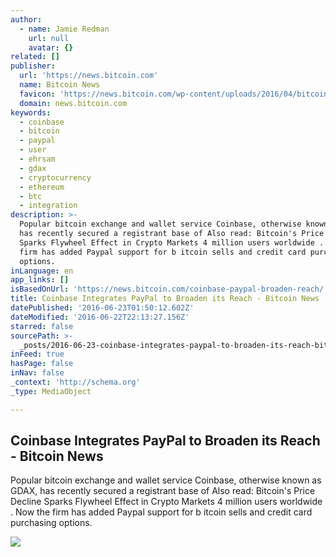 ```yaml
---
author:
  - name: Jamie Redman
    url: null
    avatar: {}
related: []
publisher:
  url: 'https://news.bitcoin.com'
  name: Bitcoin News
  favicon: 'https://news.bitcoin.com/wp-content/uploads/2016/04/bitcoin_fav.png'
  domain: news.bitcoin.com
keywords:
  - coinbase
  - bitcoin
  - paypal
  - user
  - ehrsam
  - gdax
  - cryptocurrency
  - ethereum
  - btc
  - integration
description: >-
  Popular bitcoin exchange and wallet service Coinbase, otherwise known as GDAX,
  has recently secured a registrant base of Also read: Bitcoin's Price Decline
  Sparks Flywheel Effect in Crypto Markets 4 million users worldwide . Now the
  firm has added Paypal support for b itcoin sells and credit card purchasing
  options.
inLanguage: en
app_links: []
isBasedOnUrl: 'https://news.bitcoin.com/coinbase-paypal-broaden-reach/'
title: Coinbase Integrates PayPal to Broaden its Reach - Bitcoin News
datePublished: '2016-06-23T01:50:12.602Z'
dateModified: '2016-06-22T22:13:27.156Z'
starred: false
sourcePath: >-
  _posts/2016-06-23-coinbase-integrates-paypal-to-broaden-its-reach-bitcoin-ne.md
inFeed: true
hasPage: false
inNav: false
_context: 'http://schema.org'
_type: MediaObject

---
```

<article style=""><h1>Coinbase Integrates PayPal to Broaden its Reach - Bitcoin News</h1><p>Popular bitcoin exchange and wallet service Coinbase, otherwise known as GDAX, has recently secured a registrant base of Also read: Bitcoin's Price Decline Sparks Flywheel Effect in Crypto Markets 4 million users worldwide . Now the firm has added Paypal support for b itcoin sells and credit card purchasing options.</p><img src="https://news.bitcoin.com/wp-content/uploads/2016/06/Coinbase-Uses-PayPal-to-Target-a-Wider-Audience.jpg" /></article>